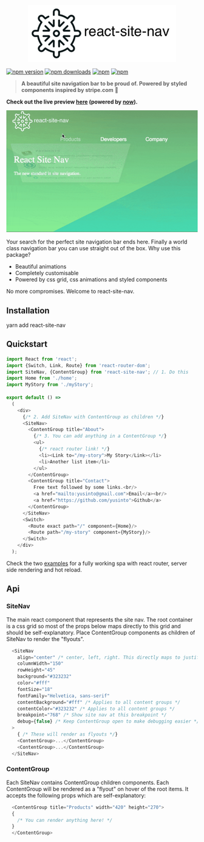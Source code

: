 <p align="center">
    <img src="logo.jpg" width="390" />
</p>

[![npm version](https://img.shields.io/npm/v/react-site-nav.svg?style=flat-square)](https://www.npmjs.com/package/react-site-nav) [![npm downloads](https://img.shields.io/npm/dm/react-site-nav.svg?style=flat-square)](https://www.npmjs.com/package/react-site-nav) [![npm](https://img.shields.io/npm/dt/react-site-nav.svg?style=flat-square)](https://www.npmjs.com/package/react-site-nav) [![npm](https://img.shields.io/npm/l/react-site-nav.svg?style=flat-square)](https://www.npmjs.com/package/react-site-nav)

> **A beautiful site navigation bar to be proud of. Powered by styled components inspired by stripe.com** :tada:

<b>Check out the live preview <a href="https://now-evztwufdfm.now.sh" target="_blank">here</a> (powered by <a href="https://zeit.co/now">now</a>).</b>

![react-site-nav-clip](/animated.gif)

Your search for the perfect site navigation bar ends here. Finally a world class navigation bar 
you can use straight out of the box. Why use this package?
* Beautiful animations
* Completely customisable
* Powered by css grid, css animations and styled components

No more compromises. Welcome to react-site-nav.

## Installation

yarn add react-site-nav

## Quickstart

```js
import React from 'react';
import {Switch, Link, Route} from 'react-router-dom';
import SiteNav, {ContentGroup} from 'react-site-nav'; // 1. Do this
import Home from './home';
import MyStory from './myStory';

export default () =>
  (
    <div>
      {/* 2. Add SiteNav with ContentGroup as children */}
      <SiteNav>
        <ContentGroup title="About">
          {/* 3. You can add anything in a ContentGroup */}
          <ul>
            {/* react router link! */}
            <li><Link to="/my-story">My Story</Link></li>
            <li>Another list item</li>
          </ul>
        </ContentGroup>
        <ContentGroup title="Contact">
          Free text followed by some links.<br/>
          <a href="mailto:yusinto@gmail.com">Email</a><br/>
          <a href="https://github.com/yusinto">Github</a>
        </ContentGroup>
      </SiteNav>
      <Switch>
        <Route exact path="/" component={Home}/>
        <Route path="/my-story" component={MyStory}/>
      </Switch>
    </div>
  );

```

Check the two [examples](https://github.com/yusinto/react-site-nav/tree/master/examples) for a fully working spa with
react router, server side rendering and hot reload.

## Api
### SiteNav
The main react component that represents the site nav. The root container is a css grid so
most of the props below maps directly to this grid and should be self-explanatory. Place
ContentGroup components as children of SiteNav to render the "flyouts".

```js
  <SiteNav
    align="center" /* center, left, right. This directly maps to justify-content of the root grid. */
    columnWidth="150"
    rowHeight="45"
    background="#323232"
    color="#fff"
    fontSize="18"
    fontFamily="Helvetica, sans-serif"
    contentBackground="#fff" /* Applies to all content groups */
    contentColor="#323232" /* Applies to all content groups */
    breakpoint="768" /* Show site nav at this breakpoint */
    debug={false} /* Keep ContentGroup open to make debugging easier */
  >
    { /* These will render as flyouts */}
    <ContentGroup>...</ContentGroup>
    <ContentGroup>...</ContentGroup>
  </SiteNav>
```

### ContentGroup
Each SiteNav contains ContentGroup children components. Each ContentGroup will be rendered
as a "flyout" on hover of the root items. It accepts the following props which are self-explanatory:

```js
  <ContentGroup title="Products" width="420" height="270">
  {
    /* You can render anything here! */
  }
  </ContentGroup>
```
